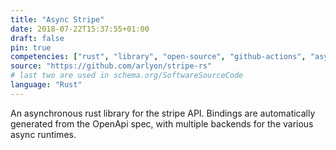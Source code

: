 ```yaml
---
title: "Async Stripe"
date: 2018-07-22T15:37:55+01:00
draft: false
pin: true
competencies: ["rust", "library", "open-source", "github-actions", "async"]
source: "https://github.com/arlyon/stripe-rs"
# last two are used in schema.org/SoftwareSourceCode
language: "Rust"
---
```


An asynchronous rust library for the stripe API. Bindings are
automatically generated from the OpenApi spec, with multiple 
backends for the various async runtimes.
